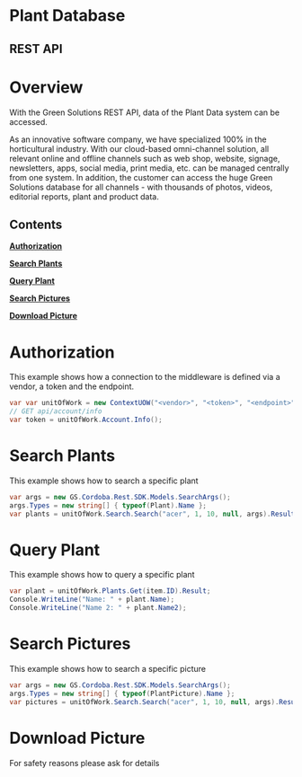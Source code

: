 
# Plant Database
## REST API


# Overview

With the Green Solutions REST API, data of the Plant Data system can be accessed.

As an innovative software company, we have specialized 100% in the horticultural industry. With our cloud-based omni-channel solution, all relevant online and offline channels such as web shop, website, signage, newsletters, apps, social media, print media, etc. can be managed centrally from one system. In addition, the customer can access the huge Green Solutions database for all channels - with thousands of photos, videos, editorial reports, plant and product data.

## Contents

**[Authorization](#Authorization)**

**[Search Plants](#Search-Plants)**

**[Query Plant](#QueryPlant)**

**[Search Pictures](#Search-Pictures)**

**[Download Picture](#Download-Picture)**

# Authorization

This example shows how a connection to the middleware is defined via a vendor, a token and the endpoint.

```csharp
var var unitOfWork = new ContextUOW("<vendor>", "<token>", "<endpoint>");
// GET api/account/info
var token = unitOfWork.Account.Info(); 
```

# Search Plants

This example shows how to search a specific plant

```csharp
var args = new GS.Cordoba.Rest.SDK.Models.SearchArgs();
args.Types = new string[] { typeof(Plant).Name };
var plants = unitOfWork.Search.Search("acer", 1, 10, null, args).Result.Items;
```

# Query Plant

This example shows how to query a specific plant

```csharp
var plant = unitOfWork.Plants.Get(item.ID).Result;
Console.WriteLine("Name: " + plant.Name);
Console.WriteLine("Name 2: " + plant.Name2);
```

# Search Pictures

This example shows how to search a specific picture

```csharp
var args = new GS.Cordoba.Rest.SDK.Models.SearchArgs();
args.Types = new string[] { typeof(PlantPicture).Name };
var pictures = unitOfWork.Search.Search("acer", 1, 10, null, args).Result.Items;
```

# Download Picture

For safety reasons please ask for details
